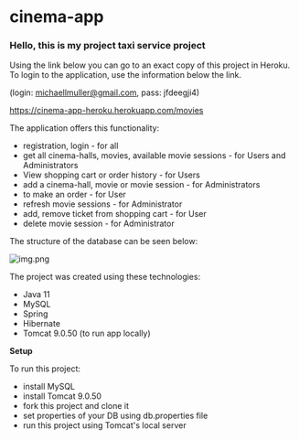 # cinema-app

### Hello, this is my project taxi service project

Using the link below you can go to an exact copy of this project in Heroku. To login to the application, use the information below the link.

(login: michaellmuller@gmail.com, pass: jfdeegji4)

https://cinema-app-heroku.herokuapp.com/movies

The application offers this functionality:

* registration, login - for all
* get all cinema-halls, movies, available movie sessions - for Users and Administrators
* View shopping cart or order history - for Users
* add a cinema-hall, movie or movie session - for Administrators
* to make an order - for User
* refresh movie sessions - for Administrator
* add, remove ticket from shopping cart - for User
* delete movie session - for Administrator

The structure of the database can be seen below:

![img.png](img.png)

The project was created using these technologies:

* Java 11
* MySQL
* Spring
* Hibernate
* Tomcat 9.0.50 (to run app locally)

**Setup**

To run this project:

* install MySQL
* install Tomcat 9.0.50
* fork this project and clone it
* set properties of your DB using db.properties file
* run this project using Tomcat's local server


